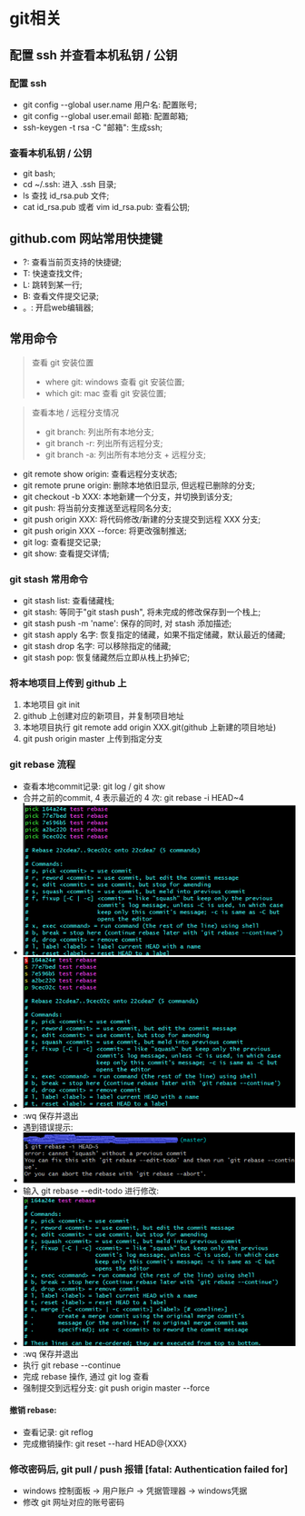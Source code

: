 # git相关
## 配置 ssh 并查看本机私钥 / 公钥
### 配置 ssh 
- git config --global user.name 用户名: 配置账号;
- git config --global user.email 邮箱: 配置邮箱;
- ssh-keygen -t rsa -C "邮箱": 生成ssh;

### 查看本机私钥 / 公钥
- git bash;
- cd ~/.ssh: 进入 .ssh 目录;
- ls 查找 id_rsa.pub 文件;
- cat id_rsa.pub 或者 vim id_rsa.pub: 查看公钥;

## github.com 网站常用快捷键
- ?: 查看当前页支持的快捷键;
- T: 快速查找文件;
- L: 跳转到某一行;
- B: 查看文件提交记录;
- 。: 开启web编辑器;

## 常用命令
> 查看 git 安装位置
> - where git: windows 查看 git 安装位置;
> - which git: mac 查看 git 安装位置;

> 查看本地 / 远程分支情况
> - git branch: 列出所有本地分支;
> - git branch -r: 列出所有远程分支;
> - git branch -a: 列出所有本地分支 + 远程分支;
- git remote show origin: 查看远程分支状态;
- git remote prune origin: 删除本地依旧显示, 但远程已删除的分支;
- git checkout -b XXX: 本地新建一个分支，并切换到该分支;
- git push: 将当前分支推送至远程同名分支;
- git push origin XXX: 将代码修改/新建的分支提交到远程 XXX 分支;
- git push origin XXX --force: 将更改强制推送;
- git log: 查看提交记录;
- git show: 查看提交详情;

### git stash 常用命令
+ git stash list: 查看储藏栈;
+ git stash: 等同于"git stash push", 将未完成的修改保存到一个栈上;
+ git stash push -m 'name': 保存的同时, 对 stash 添加描述;
+ git stash apply 名字: 恢复指定的储藏，如果不指定储藏，默认最近的储藏;
+ git stash drop 名字: 可以移除指定的储藏;
+ git stash pop: 恢复储藏然后立即从栈上扔掉它;

### 将本地项目上传到 github 上
1. 本地项目 git init 
2. github 上创建对应的新项目，并复制项目地址
3. 本地项目执行 git remote add origin XXX.git(github 上新建的项目地址)
4. git push origin master 上传到指定分支

### git rebase 流程
+ 查看本地commit记录: git log / git show 
+ 合并之前的commit, 4 表示最近的 4 次: git rebase -i HEAD~4 
+ ![git-rebase-1](../static/image/命令行/git相关/git-rebase-1.png)
+ ![git-rebase-2](../static/image/命令行/git相关/git-rebase-2.png)
+ :wq 保存并退出
+ 遇到错误提示:
+ ![错误提示](../static/image/命令行/git相关/git-rebase-3.png)
+ 输入 git rebase --edit-todo 进行修改:
+ ![修改](../static/image/命令行/git相关/git-rebase-4.png)
+ :wq 保存并退出
+ 执行 git rebase --continue
+ 完成 rebase 操作, 通过 git log 查看
+ 强制提交到远程分支: git push origin master --force
#### 撤销 rebase:
+ 查看记录: git reflog 
+ 完成撤销操作: git reset --hard HEAD@{XXX}

### 修改密码后, git pull / push 报错 [fatal: Authentication failed for]
+ windows 控制面板 -> 用户账户 -> 凭据管理器 -> windows凭据
+ 修改 git 网址对应的账号密码
